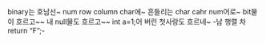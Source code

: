 binary는 호남선~ num row column char에~ 흔들리는 char cahr num어로~ bit물이 흐르고~~ 내 null물도 흐르고~~ int a=1;어 버린 첫사랑도 흐르네~ -남 행렬 차 return “F”;-